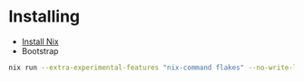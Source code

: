 # Installing
- [Install Nix](https://nixos.org/download/)  
- Bootstrap
```bash
nix run --extra-experimental-features "nix-command flakes" --no-write-lock-file github:nix-community/home-manager/ -- --extra-experimental-features "nix-command flakes" --flake ".#$USER@default" switch
```
